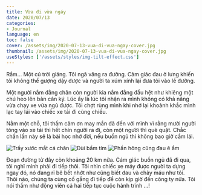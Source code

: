 ```yaml
---
title: Vừa đi vừa ngáy
date: 2020/07/13
categories:
- Journal
language: en
toc: false
cover: /assets/img/2020-07-13-vua-di-vua-ngay-cover.jpg
thumbnail: /assets/img/2020-07-13-vua-di-vua-ngay-cover.jpg
useStyles: ['/assets/styles/img-tilt-effect.css']
---
```

Rầm… Một cú trời giáng. Tôi ngã văng ra đường. Cảm giác đau ở lưng khiến tôi không thể gượng dậy được và người ta xúm xính lại đưa tôi vào lề đường. 

<!-- more -->

Một người nắm đằng chân còn người kia nắm đằng đầu hệt như khiêng một chú heo lên bàn cân ký. Lúc ấy là lúc tôi nhận ra mình không có khả năng vừa chạy xe vừa ngủ được. Tôi chợt rùng mình khi nhớ lại khoảnh khắc mình lạc tay lái vào chiếc xe tải đi cùng chiều.

Nằm một chỗ, tôi thầm cảm ơn may mắn đã đến với mình vì rằng mười người tông vào xe tải thì hết chín người ra đi, còn một người thì què quặt. Chắc chắn lần này sẽ là bài học nhớ đời, nếu buồn ngủ thì không bao giờ cầm lái.

<div class="justified-gallery mt-3 mb-3">

![Trầy xước mắt cá chân](2020.07.13-2.webp)
![Đùi bầm tím](2020.07.13-3.webp)
![Phần hông cũng đau ê ẩm](2020.07.13-1.jpg)

</div>

Đoạn đường từ đây còn khoảng 20 km nữa. Cám giác buồn ngủ đã đi qua, tôi nghĩ mình phải đi tiếp thôi. Tôi nhìn chiếc xe máy được người ta dựng ngay đó, nó đang rỉ bê bết nhớt như cũng biết đau và chảy máu như tôi. Thôi nào, chúng ta cùng cố gắng đi tiếp để còn kịp giờ đến công ty nữa. Tôi nói thầm như động viên cả hai tiếp tục cuộc hành trình …!